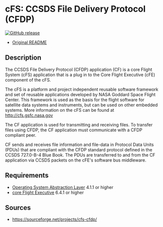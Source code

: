 # cFS: CCSDS File Delivery Protocol (CFDP)

[![GitHub release](https://img.shields.io/github/release/yusend/cfs-cfdp.svg)](https://github.com/yusend/cfs-cfdp/releases)

* [Original README](cfs-cf-app-OSS-readme.txt)

## Description

The CCSDS File Delivery Protocol (CFDP) application (CF) is a core Flight System
(cFS) application that is a plug in to the Core Flight Executive (cFE) component
of the cFS.

The cFS is a platform and project independent reusable software framework and
set of reusable applications developed by NASA Goddard Space Flight Center. This
framework is used as the basis for the flight software for satellite data
systems and instruments, but can be used on other embedded systems. More
information on the cFS can be found at http://cfs.gsfc.nasa.gov

The CF application is used for transmitting and receiving files. To transfer
files using CFDP, the CF application must communicate with a CFDP compliant
peer.

CF sends and receives file information and file-data in Protocol Data Units
(PDUs) that are compliant with the CFDP standard protocol defined in the CCSDS
727.0-B-4 Blue Book. The PDUs are transferred to and from the CF application via
CCSDS packets on the cFE's software bus middleware.

## Requirements

* [Operating System Abstraction Layer][osal] 4.1.1 or higher
* [core Flight Executive][cfe] 6.4.1 or higher

## Sources

* https://sourceforge.net/projects/cfs-cfdp/

[osal]: https://github.com/yusend/osal
[cfe]: https://github.com/yusend/coreflightexec
